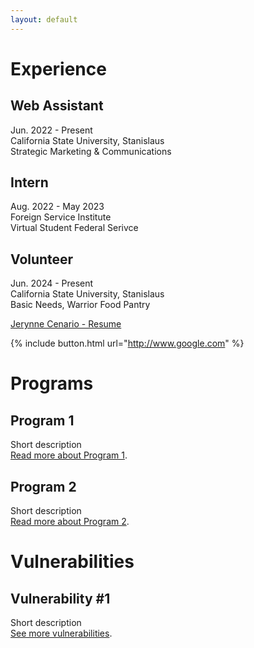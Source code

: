 ```yaml
---
layout: default
---
```


# Experience

## Web Assistant

Jun. 2022 - Present <br />
California State University, Stanislaus <br />
Strategic Marketing & Communications <br />

## Intern

Aug. 2022 - May 2023 <br />
Foreign Service Institute <br />
Virtual Student Federal Serivce <br />

## Volunteer

Jun. 2024 - Present <br />
California State University, Stanislaus <br />
Basic Needs, Warrior Food Pantry <br />

[Jerynne Cenario - Resume](https://1drv.ms/b/c/f2fda4dd8cee4f79/EZOFeGo2qzxKo8QziQ-02pQBlixKX_sIasGAUxRvzOR5Ng?e=V3OCmh)

{% include button.html url="http://www.google.com" %}

# Programs

## Program 1

Short description <br />
[Read more about Program 1](./another-page.html).

## Program 2

Short description <br />
[Read more about Program 2](./another-page.html).

# Vulnerabilities

## Vulnerability #1

Short description <br />
[See more vulnerabilities](./another-page.html).
